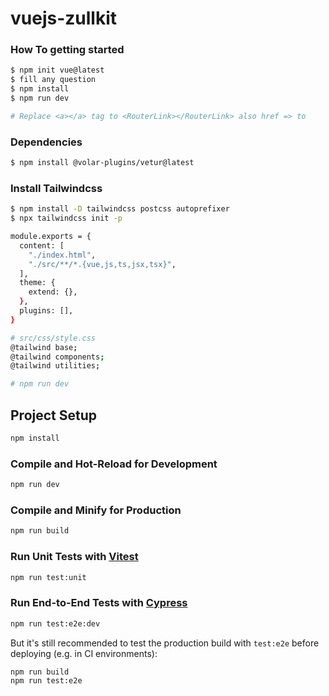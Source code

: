 # vuejs-zullkit

### How To getting started

```sh
$ npm init vue@latest
$ fill any question
$ npm install
$ npm run dev

# Replace <a></a> tag to <RouterLink></RouterLink> also href => to
```

### Dependencies

```sh
$ npm install @volar-plugins/vetur@latest
```

### Install Tailwindcss

```sh
$ npm install -D tailwindcss postcss autoprefixer
$ npx tailwindcss init -p

module.exports = {
  content: [
    "./index.html",
    "./src/**/*.{vue,js,ts,jsx,tsx}",
  ],
  theme: {
    extend: {},
  },
  plugins: [],
}

# src/css/style.css
@tailwind base;
@tailwind components;
@tailwind utilities;

# npm run dev
```

## Project Setup

```sh
npm install
```

### Compile and Hot-Reload for Development

```sh
npm run dev
```

### Compile and Minify for Production

```sh
npm run build
```

### Run Unit Tests with [Vitest](https://vitest.dev/)

```sh
npm run test:unit
```

### Run End-to-End Tests with [Cypress](https://www.cypress.io/)

```sh
npm run test:e2e:dev
```

But it's still recommended to test the production build with `test:e2e` before deploying (e.g. in CI environments):

```sh
npm run build
npm run test:e2e
```
